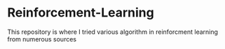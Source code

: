 # Reinforcement-Learning
This repository is where I tried various algorithm in reinforcment learning from numerous sources
